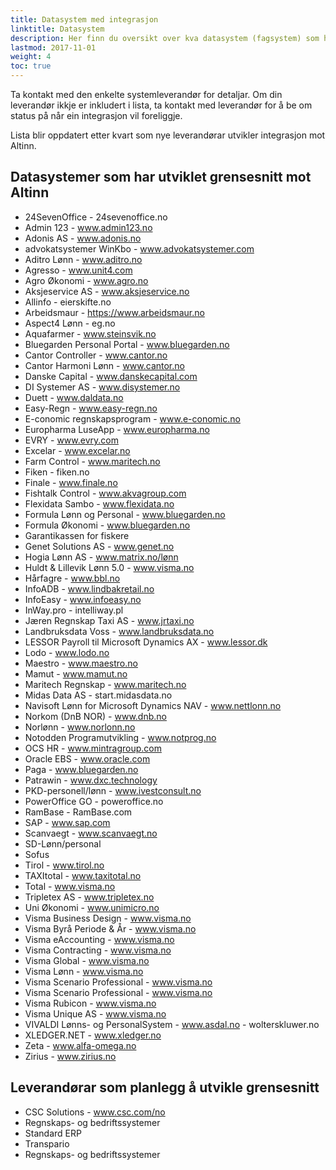 ```yaml
---
title: Datasystem med integrasjon
linktitle: Datasystem
description: Her finn du oversikt over kva datasystem (fagsystem) som har utvikla eller er i ferd med å utvikle integrasjon mot Altinn.
lastmod: 2017-11-01
weight: 4
toc: true
---
```


Ta kontakt med den enkelte systemleverandør for detaljar.
Om din leverandør ikkje er inkludert i lista, ta kontakt med leverandør for å be om status på når ein integrasjon vil foreliggje.

Lista blir oppdatert etter kvart som nye leverandørar utvikler integrasjon mot Altinn.

## Datasystemer som har utviklet grensesnitt mot Altinn

- 24SevenOffice - 24sevenoffice.no 
- Admin 123 - www.admin123.no
- Adonis AS - www.adonis.no
- advokatsystemer WinKbo - www.advokatsystemer.com
- Aditro Lønn - www.aditro.no
- Agresso - www.unit4.com
- Agro Økonomi - www.agro.no
- Aksjeservice AS - www.aksjeservice.no
- Allinfo - eierskifte.no
- Arbeidsmaur - https://www.arbeidsmaur.no
- Aspect4 Lønn - eg.no
- Aquafarmer - www.steinsvik.no
- Bluegarden Personal Portal - www.bluegarden.no
- Cantor Controller - www.cantor.no
- Cantor Harmoni Lønn - www.cantor.no
- Danske Capital - www.danskecapital.com
- DI Systemer AS - www.disystemer.no
- Duett - www.daldata.no
- Easy-Regn - www.easy-regn.no
- E-conomic regnskapsprogram - www.e-conomic.no
- Europharma LuseApp - www.europharma.no
- EVRY - www.evry.com
- Excelar - www.excelar.no
- Farm Control - www.maritech.no
- Fiken - fiken.no
- Finale - www.finale.no
- Fishtalk Control - www.akvagroup.com
- Flexidata Sambo - www.flexidata.no
- Formula Lønn og Personal - www.bluegarden.no
- Formula Økonomi - www.bluegarden.no
- Garantikassen for fiskere
- Genet Solutions AS - www.genet.no
- Hogia Lønn AS - www.matrix.no/lønn
- Huldt & Lillevik Lønn 5.0 - www.visma.no
- Hårfagre - www.bbl.no
- InfoADB - www.lindbakretail.no
- InfoEasy - www.infoeasy.no
- InWay.pro - intelliway.pl
- Jæren Regnskap Taxi AS - www.jrtaxi.no
- Landbruksdata Voss - www.landbruksdata.no
- LESSOR Payroll til Microsoft Dynamics AX - www.lessor.dk
- Lodo - www.lodo.no
- Maestro - www.maestro.no
- Mamut - www.mamut.no
- Maritech Regnskap - www.maritech.no
- Midas Data AS - start.midasdata.no
- Navisoft Lønn for Microsoft Dynamics NAV - www.nettlonn.no
- Norkom (DnB NOR) - www.dnb.no
- Norlønn - www.norlonn.no
- Notodden Programutvikling - www.notprog.no
- OCS HR - www.mintragroup.com
- Oracle EBS - www.oracle.com
- Paga - www.bluegarden.no
- Patrawin - www.dxc.technology
- PKD-personell/lønn - www.ivestconsult.no
- PowerOffice GO - poweroffice.no
- RamBase - RamBase.com
- SAP - www.sap.com
- Scanvaegt - www.scanvaegt.no
- SD-Lønn/personal
- Sofus
- Tirol - www.tirol.no
- TAXItotal - www.taxitotal.no
- Total - www.visma.no
- Tripletex AS - www.tripletex.no
- Uni Økonomi - www.unimicro.no
- Visma Business Design - www.visma.no
- Visma Byrå Periode & År - www.visma.no
- Visma eAccounting - www.visma.no
- Visma Contracting - www.visma.no
- Visma Global - www.visma.no
- Visma Lønn - www.visma.no
- Visma Scenario Professional - www.visma.no
- Visma Scenario Professional - www.visma.no
- Visma Rubicon - www.visma.no
- Visma Unique AS - www.visma.no
- VIVALDI Lønns- og PersonalSystem - www.asdal.no - wolterskluwer.no
- XLEDGER.NET - www.xledger.no
- Zeta - www.alfa-omega.no
- Zirius - www.zirius.no

## Leverandørar som planlegg å utvikle grensesnitt

- CSC Solutions - www.csc.com/no
- Regnskaps- og bedriftssystemer
- Standard ERP
- Transpario
- Regnskaps- og bedriftssystemer
